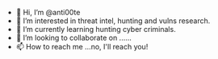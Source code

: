- 👋 Hi, I’m @anti00te
- 👀 I’m interested in threat intel, hunting and vulns research.
- 🌱 I’m currently learning hunting cyber criminals.
- 💞️ I’m looking to collaborate on ......
- 📫 How to reach me ...no, I'll reach you!

<!---
anti00te/anti00te is a ✨ special ✨ repository because its `README.md` (this file) appears on your GitHub profile.
You can click the Preview link to take a look at your changes.
--->
